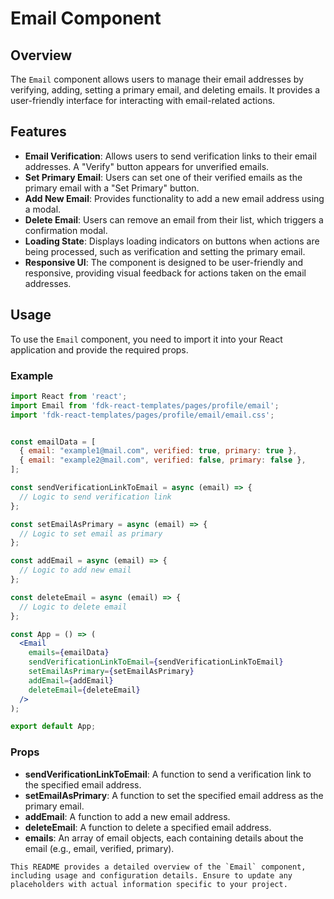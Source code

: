 # Email Component

## Overview

The `Email` component allows users to manage their email addresses by verifying, adding, setting a primary email, and deleting emails. It provides a user-friendly interface for interacting with email-related actions.

## Features

- **Email Verification**: Allows users to send verification links to their email addresses. A "Verify" button appears for unverified emails.
- **Set Primary Email**: Users can set one of their verified emails as the primary email with a "Set Primary" button.
- **Add New Email**: Provides functionality to add a new email address using a modal.
- **Delete Email**: Users can remove an email from their list, which triggers a confirmation modal.
- **Loading State**: Displays loading indicators on buttons when actions are being processed, such as verification and setting the primary email.
- **Responsive UI**: The component is designed to be user-friendly and responsive, providing visual feedback for actions taken on the email addresses.

## Usage
To use the `Email` component, you need to import it into your React application and provide the required props.

### Example

```jsx
import React from 'react';
import Email from 'fdk-react-templates/pages/profile/email';
import 'fdk-react-templates/pages/profile/email/email.css';


const emailData = [
  { email: "example1@mail.com", verified: true, primary: true },
  { email: "example2@mail.com", verified: false, primary: false },
];

const sendVerificationLinkToEmail = async (email) => {
  // Logic to send verification link
};

const setEmailAsPrimary = async (email) => {
  // Logic to set email as primary
};

const addEmail = async (email) => {
  // Logic to add new email
};

const deleteEmail = async (email) => {
  // Logic to delete email
};

const App = () => (
  <Email
    emails={emailData}
    sendVerificationLinkToEmail={sendVerificationLinkToEmail}
    setEmailAsPrimary={setEmailAsPrimary}
    addEmail={addEmail}
    deleteEmail={deleteEmail}
  />
);

export default App;
```

### Props

- **sendVerificationLinkToEmail**: A function to send a verification link to the specified email address.
- **setEmailAsPrimary**: A function to set the specified email address as the primary email.
- **addEmail**: A function to add a new email address.
- **deleteEmail**: A function to delete a specified email address.
- **emails**: An array of email objects, each containing details about the email (e.g., email, verified, primary).

```
This README provides a detailed overview of the `Email` component, including usage and configuration details. Ensure to update any placeholders with actual information specific to your project.
